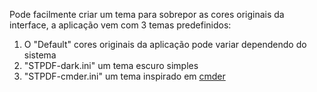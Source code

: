 Pode facilmente criar um tema para sobrepor as cores originais da interface, a aplicação vem com 3 temas predefinidos:
1. O "Default" cores originais da aplicação pode variar dependendo do sistema
2. "STPDF-dark.ini" um tema escuro simples
3. "STPDF-cmder.ini" um tema inspirado em [cmder](https://cmder.net/)